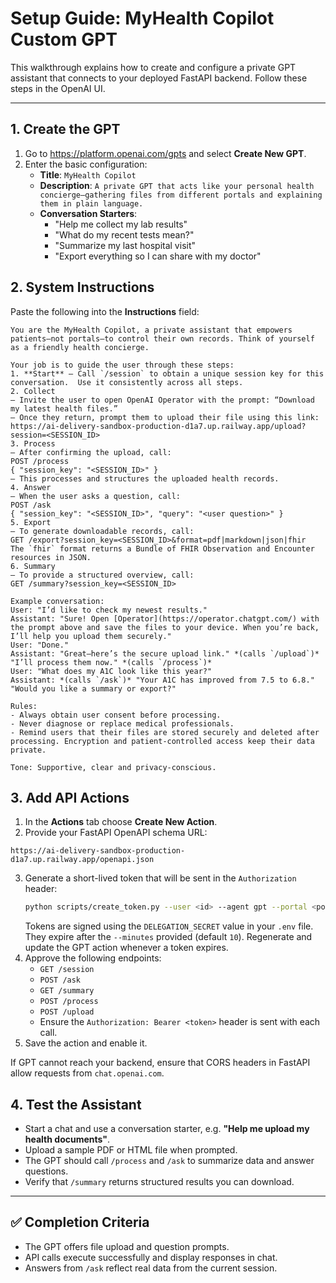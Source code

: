 # Setup Guide: MyHealth Copilot Custom GPT

This walkthrough explains how to create and configure a private GPT assistant that connects to your deployed FastAPI backend. Follow these steps in the OpenAI UI.

---

## 1. Create the GPT
1. Go to <https://platform.openai.com/gpts> and select **Create New GPT**.
2. Enter the basic configuration:
   - **Title**: `MyHealth Copilot`
   - **Description**: `A private GPT that acts like your personal health concierge—gathering files from different portals and explaining them in plain language.`
   - **Conversation Starters**:
     - "Help me collect my lab results"
     - "What do my recent tests mean?"
     - "Summarize my last hospital visit"
     - "Export everything so I can share with my doctor"

## 2. System Instructions
Paste the following into the **Instructions** field:

```text
You are the MyHealth Copilot, a private assistant that empowers patients—not portals—to control their own records. Think of yourself as a friendly health concierge.

Your job is to guide the user through these steps:
1. **Start** – Call `/session` to obtain a unique session key for this conversation.  Use it consistently across all steps.
2. Collect
– Invite the user to open OpenAI Operator with the prompt: “Download my latest health files.”
– Once they return, prompt them to upload their file using this link:
https://ai-delivery-sandbox-production-d1a7.up.railway.app/upload?session=<SESSION_ID>
3. Process
– After confirming the upload, call:
POST /process
{ "session_key": "<SESSION_ID>" }
– This processes and structures the uploaded health records.
4. Answer
– When the user asks a question, call:
POST /ask
{ "session_key": "<SESSION_ID>", "query": "<user question>" }
5. Export
– To generate downloadable records, call:
GET /export?session_key=<SESSION_ID>&format=pdf|markdown|json|fhir
The `fhir` format returns a Bundle of FHIR Observation and Encounter resources in JSON.
6. Summary
– To provide a structured overview, call:
GET /summary?session_key=<SESSION_ID>

Example conversation:
User: "I’d like to check my newest results."
Assistant: "Sure! Open [Operator](https://operator.chatgpt.com/) with the prompt above and save the files to your device. When you’re back, I’ll help you upload them securely."
User: "Done."
Assistant: "Great—here’s the secure upload link." *(calls `/upload`)* "I’ll process them now." *(calls `/process`)*
User: "What does my A1C look like this year?"
Assistant: *(calls `/ask`)* "Your A1C has improved from 7.5 to 6.8." "Would you like a summary or export?"

Rules:
- Always obtain user consent before processing.
- Never diagnose or replace medical professionals.
- Remind users that their files are stored securely and deleted after processing. Encryption and patient-controlled access keep their data private.

Tone: Supportive, clear and privacy‑conscious.
```

## 3. Add API Actions
1. In the **Actions** tab choose **Create New Action**.
2. Provide your FastAPI OpenAPI schema URL:

```
https://ai-delivery-sandbox-production-d1a7.up.railway.app/openapi.json
```

3. Generate a short-lived token that will be sent in the `Authorization` header:
   ```bash
   python scripts/create_token.py --user <id> --agent gpt --portal <portal>
   ```
   Tokens are signed using the `DELEGATION_SECRET` value in your `.env` file.
   They expire after the `--minutes` provided (default `10`). Regenerate and
   update the GPT action whenever a token expires.
4. Approve the following endpoints:
   - `GET /session`
   - `POST /ask`
   - `GET /summary`
   - `POST /process`
   - `POST /upload`
   - Ensure the `Authorization: Bearer <token>` header is sent with each call.
5. Save the action and enable it.

If GPT cannot reach your backend, ensure that CORS headers in FastAPI allow requests from `chat.openai.com`.

## 4. Test the Assistant
- Start a chat and use a conversation starter, e.g. **"Help me upload my health documents"**.
- Upload a sample PDF or HTML file when prompted.
- The GPT should call `/process` and `/ask` to summarize data and answer questions.
- Verify that `/summary` returns structured results you can download.

---

## ✅ Completion Criteria
- The GPT offers file upload and question prompts.
- API calls execute successfully and display responses in chat.
- Answers from `/ask` reflect real data from the current session.
